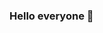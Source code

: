 ### Hello everyone 👋

<!--
**juanhangin/juanhangin** is a ✨ _special_ ✨ repository because its `README.md` (this file) appears on your GitHub profile.

Here are some ideas to get you started:

- 🔭 I’m currently working on a project for my futur
- 🌱 I’m currently learning several language of programations but currently, i am worked with  HTML/CSS/JS
- 📫 How to reach me: on discord : juan | hangiin#0001


